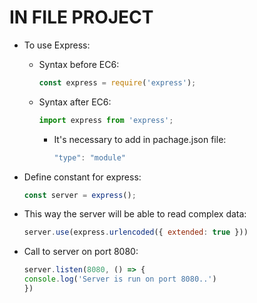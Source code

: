 # IN FILE PROJECT

* To use Express:
    - Syntax before EC6: 
      ```js
      const express = require('express');
      ```
    - Syntax after EC6: 
      ```js
      import express from 'express';
      ```
      - It's necessary to add in pachage.json file: 
        ```js
        "type": "module"
        ``` 
  
* Define constant for express: 
  ```js
  const server = express();
  ```

* This way the server will be able to read complex data:
  ```js
  server.use(express.urlencoded({ extended: true }))
  ```

* Call to server on port 8080:
  ```js
  server.listen(8080, () => {
  console.log('Server is run on port 8080..')
  })
  ```  








